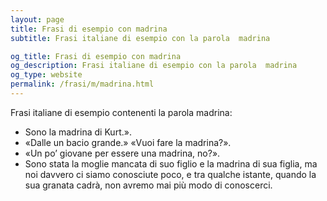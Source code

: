 ```yaml
---
layout: page
title: Frasi di esempio con madrina 
subtitle: Frasi italiane di esempio con la parola  madrina

og_title: Frasi di esempio con madrina 
og_description: Frasi italiane di esempio con la parola  madrina
og_type: website
permalink: /frasi/m/madrina.html
---
```


Frasi italiane di esempio contenenti la parola madrina:


- Sono la madrina di Kurt.».
- «Dalle un bacio grande.» «Vuoi fare la madrina?».
- «Un po’ giovane per essere una madrina, no?».
- Sono stata la moglie mancata di suo figlio e la madrina di sua figlia, ma noi davvero ci siamo conosciute poco, e tra qualche istante, quando la sua granata cadrà, non avremo mai più modo di conoscerci.
